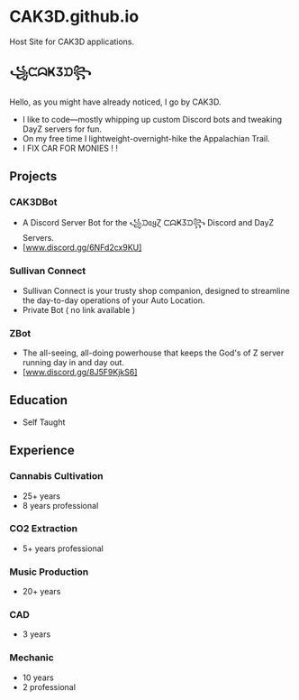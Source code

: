 # CAK3D.github.io
Host Site for CAK3D applications. 

## ꧁ᙅᗣҜӠᙃ꧂
Hello, as you might have already noticed, I go by CAK3D.
- I like to code—mostly whipping up custom Discord bots and 
tweaking DayZ servers for fun. 
- On my free time I lightweight-overnight-hike the Appalachian 
Trail.
- I FIX CAR FOR MONIES ! !

## Projects
### CAK3DBot
- A Discord Server Bot for the ꧁ᙃᥲყⱿ ᙅᗣҜӠᙃ꧂ Discord and
DayZ Servers.
- [www.discord.gg/6NFd2cx9KU]

### Sullivan Connect
- Sullivan Connect is your trusty shop companion, 
designed to streamline the day-to-day operations 
of your Auto Location. 
- Private Bot ( no link available )

### ZBot
-  The all-seeing, all-doing powerhouse that keeps
the God's of Z server running day in and day out.
- [www.discord.gg/8J5F9KjkS6]

## Education
- Self Taught

## Experience
### Cannabis Cultivation
- 25+ years
- 8 years professional
### CO2 Extraction
- 5+ years professional
### Music Production
- 20+ years
### CAD
- 3 years
### Mechanic
- 10 years
- 2 professional
  
